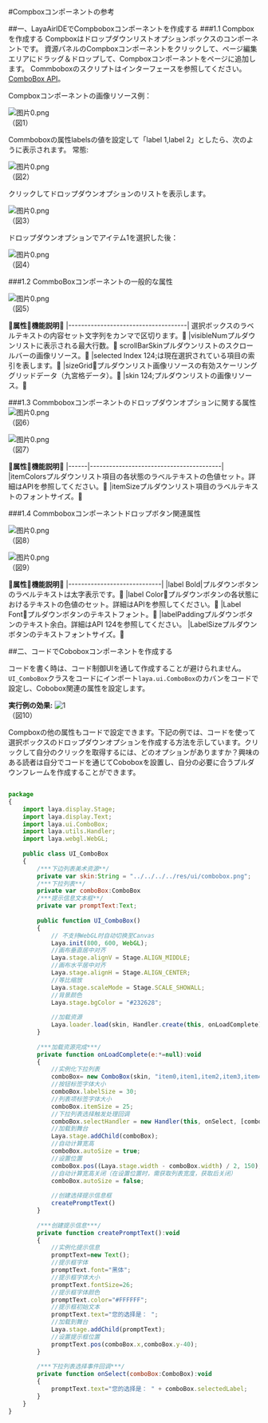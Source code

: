 #Compboxコンポーネントの参考



##一、LayaAirIDEでCompboboxコンポーネントを作成する
###1.1 Compboxを作成する
Compboxはドロップダウンリストオプションボックスのコンポーネントです。
資源パネルのCompboxコンポーネントをクリックして、ページ編集エリアにドラッグ＆ドロップして、Compboxコンポーネントをページに追加します。
Commboboxのスクリプトはインターフェースを参照してください。[ComboBox API](http://layaair.ldc.layabox.com/api/index.html?category=Core&class=laya.ui.ComboBox)。

Compboxコンポーネントの画像リソース例：

​![图片0.png](img/1.png)<br/>
（図1）

Commboboxの属性labelsの値を設定して「label 1,label 2」としたら、次のように表示されます。
常態:

​![图片0.png](img/2.png)<br/>
（図2）

クリックしてドロップダウンオプションのリストを表示します。

​![图片0.png](img/3.png)<br/>
（図3）

ドロップダウンオプションでアイテム1を選択した後：

​![图片0.png](img/4.png)<br/>
（図4）



###1.2 CommboBoxコンポーネントの一般的な属性

​![图片0.png](img/5.png)<br/>
（図5）

𞓜**属性**𞓜**機能説明**𞓜
|-------------------------------------|
選択ボックスのラベルテキストの内容セット文字列をカンマで区切ります。𞓜
|visibleNumプルダウンリストに表示される最大行数。𞓜
scrollBarSkinプルダウンリストのスクロールバーの画像リソース。𞓜
|selected Index 124;は現在選択されている項目の索引を表します。𞓜
|sizeGrid𞓜プルダウンリスト画像リソースの有効スケーリンググリッドデータ（九宮格データ）。𞓜
|skin 124;プルダウンリストの画像リソース。𞓜



 



###1.3 Commboboxコンポーネントのドロップダウンオプションに関する属性
​![图片0.png](img/6.png)<br/>
（図6）

​![图片0.png](img/7.png)<br/>
（図7）

𞓜**属性**𞓜**機能説明**𞓜
|------|-----------------------------------------|
|itemColorsプルダウンリスト項目の各状態のラベルテキストの色値セット。詳細はAPIを参照してください。𞓜
|itemSizeプルダウンリスト項目のラベルテキストのフォントサイズ。𞓜



 

 



###1.4 Commboboxコンポーネントドロップボタン関連属性

​![图片0.png](img/8.png)<br/>
（図8）

​![图片0.png](img/9.png)<br/>
（図9）

𞓜**属性**𞓜**機能説明**𞓜
|-----------------------------|
|label Bold|プルダウンボタンのラベルテキストは太字表示です。𞓜
|label Color𞓜プルダウンボタンの各状態におけるテキストの色値のセット。詳細はAPIを参照してください。𞓜
|Label Font𞓜プルダウンボタンのテキストフォント。𞓜
|labelPaddingプルダウンボタンのテキスト余白。詳細はAPI 124を参照してください。
|LabelSizeプルダウンボタンのテキストフォントサイズ。𞓜



 



##二、コードでCoboboxコンポーネントを作成する

コードを書く時は、コード制御UIを通して作成することが避けられません。`UI_ComboBox`クラスをコードにインポート`laya.ui.ComboBox`のカバンをコードで設定し、Cobobox関連の属性を設定します。

**実行例の効果:**
​![1](gif/1.gif)<br/>
（図10）

Compboxの他の属性もコードで設定できます。下記の例では、コードを使って選択ボックスのドロップダウンオプションを作成する方法を示しています。クリックして自分のクリックを取得するには、どのオプションがありますか？興味のある読者は自分でコードを通じてCoboboxを設置し、自分の必要に合うプルダウンフレームを作成することができます。


```javascript

package
{
	import laya.display.Stage;
	import laya.display.Text;
	import laya.ui.ComboBox;
	import laya.utils.Handler;
	import laya.webgl.WebGL;
	
	public class UI_ComboBox	
	{
		/***下边列表美术资源**/
		private var skin:String = "../../../../res/ui/combobox.png";
		/***下拉列表**/
		private var comboBox:ComboBox 
		/***提示信息文本框**/
		private var promptText:Text;
		
		public function UI_ComboBox() 
		{
			// 不支持WebGL时自动切换至Canvas
			Laya.init(800, 600, WebGL);
			//画布垂直居中对齐
			Laya.stage.alignV = Stage.ALIGN_MIDDLE;
			//画布水平居中对齐
			Laya.stage.alignH = Stage.ALIGN_CENTER;
			//等比缩放
			Laya.stage.scaleMode = Stage.SCALE_SHOWALL;
			//背景颜色
			Laya.stage.bgColor = "#232628";
			
			//加载资源
			Laya.loader.load(skin, Handler.create(this, onLoadComplete));
		}
		
		/***加载资源完成***/
		private function onLoadComplete(e:*=null):void
		{
			//实例化下拉列表
			comboBox= new ComboBox(skin, "item0,item1,item2,item3,item4,item5");
			//按钮标签字体大小
			comboBox.labelSize = 30;
			//列表项标签字体大小
			comboBox.itemSize = 25;
			//下拉列表选择触发处理回调
			comboBox.selectHandler = new Handler(this, onSelect, [comboBox]);
			//加载到舞台
			Laya.stage.addChild(comboBox);
			//自动计算宽高
			comboBox.autoSize = true;
			//设置位置
			comboBox.pos((Laya.stage.width - comboBox.width) / 2, 150);
			//自动计算宽高关闭（在设置位置时，需获取列表宽度，获取后关闭）
			comboBox.autoSize = false;
			
			//创建选择提示信息框
			createPromptText()
		}
		
		/***创建提示信息***/
		private function createPromptText():void
		{
			//实例化提示信息
			promptText=new Text();
			//提示框字体
			promptText.font="黑体";
			//提示框字体大小
			promptText.fontSize=26;
			//提示框字体颜色
			promptText.color="#FFFFFF";
			//提示框初始文本
			promptText.text="您的选择是： ";
			//加载到舞台
			Laya.stage.addChild(promptText);
			//设置提示框位置
			promptText.pos(comboBox.x,comboBox.y-40);
		}
		
		/***下拉列表选择事件回调***/
		private function onSelect(comboBox:ComboBox):void
		{
			promptText.text="您的选择是： " + comboBox.selectedLabel;
		}
	}
}
```


